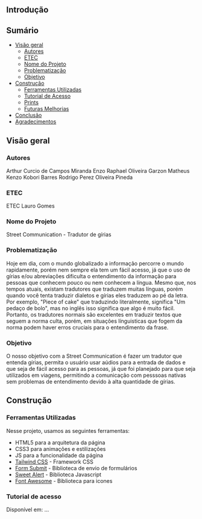 ## Introdução

## Sumário

- [Visão geral](#visão-geral)
  - [Autores](#autores)
  - [ETEC](#etec)
  - [Nome do Projeto](#nome-do-projeto)
  - [Problematização](#problematização)
  - [Objetivo](#objetivo)
- [Construção](#construção)
  - [Ferramentas Utilizadas](#ferramentas-utilizadas)
  - [Tutorial de Acesso](#tutorial-de-acesso)
  - [Prints](#prints)
  - [Futuras Melhorias](#futuras-melhorias)
- [Conclusão](#conclusão)
- [Agradecimentos](#agradecimentos)

## Visão geral

### Autores

Arthur Curcio de Campos Miranda
Enzo Raphael Oliveira Garzon
Matheus Kenzo Kobori Barres
Rodrigo Perez Oliveira Pineda

### ETEC

ETEC Lauro Gomes

### Nome do Projeto

Street Communication - Tradutor de gírias

### Problematização

Hoje em dia, com o mundo globalizado a informação percorre o mundo rapidamente, porém nem sempre ela tem um fácil acesso, já que o uso de gírias e/ou abreviações dificulta o entendimento da informação para pessoas que conhecem pouco ou nem conhecem a língua. Mesmo que, nos tempos atuais, existam tradutores que traduzem muitas línguas, porém quando você tenta traduzir dialetos e gírias eles traduzem ao pé da letra. Por exemplo, "Piece of cake" que traduzindo literalmente, significa "Um pedaço de bolo", mas no inglês isso significa que algo é muito fácil. Portanto, os tradutores normais são excelentes em traduzir textos que seguem a norma culta, porém, em situações línguisticas que fogem da norma podem haver erros cruciais para o entendimento da frase.

### Objetivo

O nosso objetivo com a Street Communication é fazer um tradutor que entenda gírias, permita o usuário usar aúdios para a entrada de dados e que seja de fácil acesso para as pessoas, já que foi planejado para que seja utilizados em viagens, permitindo a comunicação com pesssoas nativas sem problemas de entendimento devido à alta quantidade de gírias.

## Construção

### Ferramentas Utilizadas

Nesse projeto, usamos as seguintes ferramentas:

- HTML5 para a arquitetura da página
- CSS3 para animações e estilizações
- JS para a funcionalidade da página
- [Tailwind CSS](https://tailwindcss.com/) - Framework CSS
- [Form Submit](https://formsubmit.co/) - Biblioteca de envio de formulários
- [Sweet Alert](https://sweetalert2.github.io) - Biblioteca Javascript
- [Font Awesome](https://fontawesome.com/) - Biblioteca para icones

### Tutorial de acesso

Disponível em: ...
